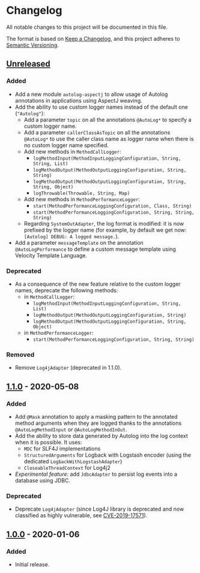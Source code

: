 # Changelog
All notable changes to this project will be documented in this file.

The format is based on [Keep a Changelog](https://keepachangelog.com/en/1.0.0/), and this project adheres to
[Semantic Versioning](https://semver.org/spec/v2.0.0.html).

## [Unreleased]
### Added
- Add a new module `autolog-aspectj` to allow usage of Autolog annotations in applications using AspectJ weaving.
- Add the ability to use custom logger names instead of the default one (`"Autolog"`):
  - Add a parameter `topic` on all the annotations `@AutoLog*` to specify a custom logger name.
  - Add a parameter `callerClassAsTopic` on all the annotations `@AutoLog*` to use the caller class name as logger name
  when there is no custom logger name specified.
  - Add new methods in `MethodCallLogger`:
    - `logMethodInput(MethodInputLoggingConfiguration, String, String, List)`
    - `logMethodOutput(MethodOutputLoggingConfiguration, String, String)`
    - `logMethodOutput(MethodOutputLoggingConfiguration, String, String, Object)`
    - `logThrowable(Throwable, String, Map)`
  - Add new methods in `MethodPerformanceLogger`:
    - `start(MethodPerformanceLoggingConfiguration, Class, String)`
    - `start(MethodPerformanceLoggingConfiguration, String, String, String)`
  - Regarding `SystemOutAdapter`, the log format is modified: it is now prefixed by the logger name (for example, by
  default we get now: `[Autolog] DEBUG: A logged message.`).
- Add a parameter `messageTemplate` on the annotation `@AutoLogPerformance` to define a custom message template using
Velocity Template Language.
### Deprecated
- As a consequence of the new feature relative to the custom logger names, deprecate the following methods:
  - in `MethodCallLogger`:
    - `logMethodInput(MethodInputLoggingConfiguration, String, List)`
    - `logMethodOutput(MethodOutputLoggingConfiguration, String)`
    - `logMethodOutput(MethodOutputLoggingConfiguration, String, Object)`
  - in `MethodPerformanceLogger`:
    - `start(MethodPerformanceLoggingConfiguration, String, String)`
### Removed
- Remove `Log4jAdapter` (deprecated in 1.1.0).

## [1.1.0] - 2020-05-08
### Added
- Add `@Mask` annotation to apply a masking pattern to the annotated method arguments when they are logged thanks to the
annotations `@AutoLogMethodInput` or `@AutoLogMethodInOut`.
- Add the ability to store data generated by Autolog into the log context when it is possible. It uses:
  - `MDC` for SLF4J implementations
  - `StructuredArguments` for Logback with Logstash encoder (using the dedicated `LogbackWithLogstashAdapter`)
  - `CloseableThreadContext` for Log4j2
- _Experimental feature_: add `JdbcAdapter` to persist log events into a database using JDBC.
### Deprecated
- Deprecate `Log4jAdapter` (since Log4J library is deprecated and now classified as highly vulnerable, see
[CVE-2019-17571](https://nvd.nist.gov/vuln/detail/CVE-2019-17571">)).

## [1.0.0] - 2020-01-06
### Added
- Initial release.

[Unreleased]: https://github.com/maximevw/autolog/compare/v1.1.0...HEAD
[1.1.0]: https://github.com/maximevw/autolog/releases/tag/v1.1.0
[1.0.0]: https://github.com/maximevw/autolog/releases/tag/v1.0.0
